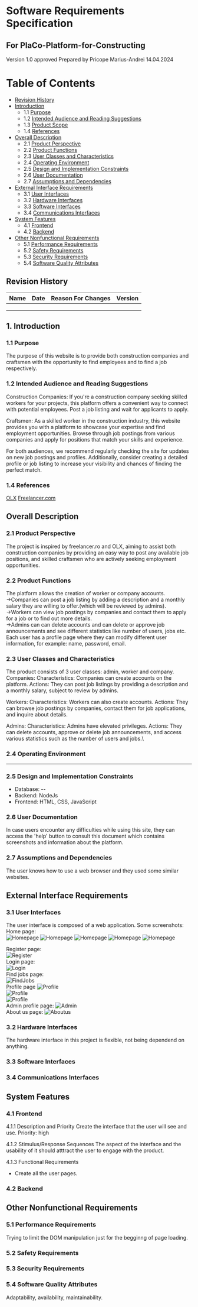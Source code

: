 # Software Requirements Specification
## For PlaCo-Platform-for-Constructing
Version 1.0 approved
Prepared by Pricope Marius-Andrei
14.04.2024

Table of Contents
=================
  * [Revision History](#revision-history)
  * [Introduction](#1-introduction)
    * 1.1 [Purpose](#11-purpose)
    * 1.2 [Intended Audience and Reading Suggestions](#12-intended-audience-and-reading-suggestions)
    * 1.3 [Product Scope](#13-product-scope)
    * 1.4 [References](#14-references)
  * [Overall Description](#overall-description)
    * 2.1 [Product Perspective](#21-product-perspective)
    * 2.2 [Product Functions](#22-product-functions)
    * 2.3 [User Classes and Characteristics](#23-user-classes-and-characteristics)
    * 2.4 [Operating Environment](#24-operating-environment)
    * 2.5 [Design and Implementation Constraints](#25-design-and-implementation-constraints)
    * 2.6 [User Documentation](#26-user-documentation)
    * 2.7 [Assumptions and Dependencies](#27-assumptions-and-dependencies)
  * [External Interface Requirements](#external-interface-requirements)
    * 3.1 [User Interfaces](#31-user-interfaces)
    * 3.2 [Hardware Interfaces](#32-hardware-interfaces)
    * 3.3 [Software Interfaces](#33-software-interfaces)
    * 3.4 [Communications Interfaces](#34-communications-interfaces)
  * [System Features](#system-features)
    * 4.1 [Frontend](#41-system-feature-1)
    * 4.2 [Backend](#42-system-feature-2-and-so-on)
  * [Other Nonfunctional Requirements](#other-nonfunctional-requirements)
    * 5.1 [Performance Requirements](#51-performance-requirements)
    * 5.2 [Safety Requirements](#52-safety-requirements)
    * 5.3 [Security Requirements](#53-security-requirements)
    * 5.4 [Software Quality Attributes](#54-software-quality-attributes)

## Revision History
| Name | Date    | Reason For Changes  | Version   |
| ---- | ------- | ------------------- | --------- |
|      |         |                     |           |
|      |         |                     |           |
|      |         |                     |           |

## 1. Introduction
### 1.1 Purpose 
The purpose of this website is to provide both construction companies and craftsmen with the opportunity to find employees and to find a job respectively.

### 1.2 Intended Audience and Reading Suggestions
Construction Companies: If you're a construction company seeking skilled workers for your projects, this platform offers a convenient way to connect with potential employees. Post a job listing and wait for applicants to apply.

Craftsmen: As a skilled worker in the construction industry, this website provides you with a platform to showcase your expertise and find employment opportunities. Browse through job postings from various companies and apply for positions that match your skills and experience.

For both audiences, we recommend regularly checking the site for updates on new job postings and profiles. Additionally, consider creating a detailed profile or job listing to increase your visibility and chances of finding the perfect match.

### 1.4 References
[OLX](https://www.olx.ro)
[Freelancer.com](https://www.freelancer.com)

## Overall Description

### 2.1 Product Perspective
The project is inspired by freelancer.ro and OLX, aiming to assist both construction companies by providing an easy way to post any available job positions, and skilled craftsmen who are actively seeking employment opportunities.

### 2.2 Product Functions
The platform allows the creation of worker or company accounts.\
→Companies can post a job listing by adding a description and a monthly salary they are willing to offer.(which will be reviewed by admins).\
→Workers can view job postings by companies and contact them to apply for a job or to find out more details.\
→Admins can can delete accounts and can delete or approve job announcements and see different statistics like number of users, jobs etc.\
Each user has a profile page where they can modify different user information, for example: name, password, email. 

### 2.3 User Classes and Characteristics
The product consists of 3 user classes: admin, worker and company.\
Companies:
Characteristics: Companies can create accounts on the platform.
Actions: They can post job listings by providing a description and a monthly salary, subject to review by admins.

Workers:
Characteristics: Workers can also create accounts.
Actions: They can browse job postings by companies, contact them for job applications, and inquire about details.

Admins:
Characteristics: Admins have elevated privileges.
Actions: They can delete accounts, approve or delete job announcements, and access various statistics such as the number of users and jobs.\

### 2.4 Operating Environment
---

### 2.5 Design and Implementation Constraints
* Database: --
* Backend: NodeJs
* Frontend: HTML, CSS, JavaScript

### 2.6 User Documentation
In case users encounter any difficulties while using this site, they can access the 'help' button to consult this document which contains screenshots and information about the platform. 

### 2.7 Assumptions and Dependencies
The user knows how to use a web browser and they used some similar websites.

## External Interface Requirements

### 3.1 User Interfaces
The user interface is composed of a web application. Some screenshots:\
Home page:\
![Homepage](/assets/images/screenshots/home-header-hero.png)
![Homepage](/assets/images/screenshots/home-top-companies.png)
![Homepage](/assets/images/screenshots/home-details.png)
![Homepage](/assets/images/screenshots/home-discover.png)
![Homepage](/assets/images/screenshots/home-find-jobs.png)

Register page:\
![Register](/assets/images/screenshots/register.png)\
Login page:\
![Login](/assets/images/screenshots/login.png)\
Find jobs page:\
![FindJobs](/assets/images/screenshots/find-jobs-page.png)\
Profile page
![Profile](assets/images/screenshots/work-profile.png)\
![Profile](assets/images/screenshots/inbox-profile.png)\
![Profile](assets/images/screenshots/settings-profile.png)\
Admin profile page:
![Admin](assets/images/screenshots/admin.png)\
About us page: 
![Aboutus](/assets/images/screenshots/about-us-page.png)
### 3.2 Hardware Interfaces
The hardware interface in this project is flexible, not being dependend on anything.

### 3.3 Software Interfaces

### 3.4 Communications Interfaces

## System Features

### 4.1 Frontend

4.1.1   Description and Priority
 Create the interface that the user will see and use.
 Priority: high

4.1.2   Stimulus/Response Sequences
 The aspect of the interface and the usability of it should atttract the user to engage with the product.

4.1.3   Functional Requirements
 
 * Create all the user pages.

### 4.2 Backend

## Other Nonfunctional Requirements

### 5.1 Performance Requirements
Trying to limit the DOM manipulation just for the begginng of page loading. 

### 5.2 Safety Requirements

### 5.3 Security Requirements

### 5.4 Software Quality Attributes
Adaptability, availability, maintainability.
